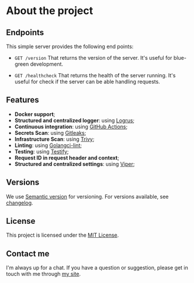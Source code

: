 # About the project

## Endpoints

This simple server provides the following end points:

- `GET /version`
 That returns the version of the server. It's useful for blue-green development.

- `GET /healthcheck`
 That returns the health of the server running. It's useful for check if the server can be able handling requests.

## Features

- **Docker support**;
- **Structured and centralized logger**: using [Logrus](https://github.com/sirupsen/logrus);
- **Continuous integration**: using [GitHub Actions](https://github.com/features/actions);
- **Secrets Scan**: using [Gitleaks](https://github.com/gitleaks/gitleaks);
- **Infrastructure Scan**: using [Trivy](https://trivy.dev/);
- **Linting**: using [Golangci-lint](https://github.com/golangci/golangci-lint);
- **Testing**: using [Testify](https://github.com/stretchr/testify);
- **Request ID in request header and context**;
- **Structured and centralized settings**: using [Viper](https://github.com/spf13/viper);

## Versions

We use [Semantic version](http://semver.org) for versioning. For versions available, see [changelog](Changelog.md).

## License

This project is licensed under the [MIT License](LICENSE).

## Contact me

I'm always up for a chat. If you have a question or suggestion, please get in touch with me through [my site](https://yasminteles.com).
